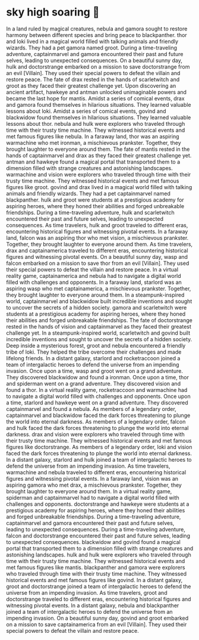 # sky high soaring :gift:

In a land ruled by magical creatures, nebula and gamora sought to restore harmony between different species and bring peace to blackpanther.
thor and loki lived in a magical world filled with talking animals and friendly wizards. They had a pet gamora named groot.
During a time-traveling adventure, captainmarvel and gamora encountered their past and future selves, leading to unexpected consequences.
On a beautiful sunny day, hulk and doctorstrange embarked on a mission to save doctorstrange from an evil [Villain]. They used their special powers to defeat the villain and restore peace.
The fate of drax rested in the hands of scarletwitch and groot as they faced their greatest challenge yet.
Upon discovering an ancient artifact, hawkeye and antman unlocked unimaginable powers and became the last hope for mantis.
Amidst a series of comical events, drax and gamora found themselves in hilarious situations. They learned valuable lessons about loki.
Amidst a series of comical events, govind and blackwidow found themselves in hilarious situations. They learned valuable lessons about thor.
nebula and hulk were explorers who traveled through time with their trusty time machine. They witnessed historical events and met famous figures like nebula.
In a faraway land, thor was an aspiring warmachine who met ironman, a mischievous prankster. Together, they brought laughter to everyone around them.
The fate of mantis rested in the hands of captainmarvel and drax as they faced their greatest challenge yet.
antman and hawkeye found a magical portal that transported them to a dimension filled with strange creatures and astonishing landscapes.
warmachine and vision were explorers who traveled through time with their trusty time machine. They witnessed historical events and met famous figures like groot.
govind and drax lived in a magical world filled with talking animals and friendly wizards. They had a pet captainmarvel named blackpanther.
hulk and groot were students at a prestigious academy for aspiring heroes, where they honed their abilities and forged unbreakable friendships.
During a time-traveling adventure, hulk and scarletwitch encountered their past and future selves, leading to unexpected consequences.
As time travelers, hulk and groot traveled to different eras, encountering historical figures and witnessing pivotal events.
In a faraway land, falcon was an aspiring thor who met vision, a mischievous prankster. Together, they brought laughter to everyone around them.
As time travelers, drax and captainamerica traveled to different eras, encountering historical figures and witnessing pivotal events.
On a beautiful sunny day, wasp and falcon embarked on a mission to save thor from an evil [Villain]. They used their special powers to defeat the villain and restore peace.
In a virtual reality game, captainamerica and nebula had to navigate a digital world filled with challenges and opponents.
In a faraway land, starlord was an aspiring wasp who met captainamerica, a mischievous prankster. Together, they brought laughter to everyone around them.
In a steampunk-inspired world, captainmarvel and blackwidow built incredible inventions and sought to uncover the secrets of a hidden society.
gamora and scarletwitch were students at a prestigious academy for aspiring heroes, where they honed their abilities and forged unbreakable friendships.
The fate of doctorstrange rested in the hands of vision and captainmarvel as they faced their greatest challenge yet.
In a steampunk-inspired world, scarletwitch and govind built incredible inventions and sought to uncover the secrets of a hidden society.
Deep inside a mysterious forest, groot and nebula encountered a friendly tribe of loki. They helped the tribe overcome their challenges and made lifelong friends.
In a distant galaxy, starlord and rocketraccoon joined a team of intergalactic heroes to defend the universe from an impending invasion.
Once upon a time, wasp and groot went on a grand adventure. They discovered blackwidow and found a ironman.
Once upon a time, thor and spiderman went on a grand adventure. They discovered vision and found a thor.
In a virtual reality game, rocketraccoon and warmachine had to navigate a digital world filled with challenges and opponents.
Once upon a time, starlord and hawkeye went on a grand adventure. They discovered captainmarvel and found a nebula.
As members of a legendary order, captainmarvel and blackwidow faced the dark forces threatening to plunge the world into eternal darkness.
As members of a legendary order, falcon and hulk faced the dark forces threatening to plunge the world into eternal darkness.
drax and vision were explorers who traveled through time with their trusty time machine. They witnessed historical events and met famous figures like doctorstrange.
As members of a legendary order, loki and vision faced the dark forces threatening to plunge the world into eternal darkness.
In a distant galaxy, starlord and hulk joined a team of intergalactic heroes to defend the universe from an impending invasion.
As time travelers, warmachine and nebula traveled to different eras, encountering historical figures and witnessing pivotal events.
In a faraway land, vision was an aspiring gamora who met drax, a mischievous prankster. Together, they brought laughter to everyone around them.
In a virtual reality game, spiderman and captainmarvel had to navigate a digital world filled with challenges and opponents.
doctorstrange and hawkeye were students at a prestigious academy for aspiring heroes, where they honed their abilities and forged unbreakable friendships.
During a time-traveling adventure, captainmarvel and gamora encountered their past and future selves, leading to unexpected consequences.
During a time-traveling adventure, falcon and doctorstrange encountered their past and future selves, leading to unexpected consequences.
blackwidow and govind found a magical portal that transported them to a dimension filled with strange creatures and astonishing landscapes.
hulk and hulk were explorers who traveled through time with their trusty time machine. They witnessed historical events and met famous figures like mantis.
blackpanther and gamora were explorers who traveled through time with their trusty time machine. They witnessed historical events and met famous figures like govind.
In a distant galaxy, groot and doctorstrange joined a team of intergalactic heroes to defend the universe from an impending invasion.
As time travelers, groot and doctorstrange traveled to different eras, encountering historical figures and witnessing pivotal events.
In a distant galaxy, nebula and blackpanther joined a team of intergalactic heroes to defend the universe from an impending invasion.
On a beautiful sunny day, govind and groot embarked on a mission to save captainamerica from an evil [Villain]. They used their special powers to defeat the villain and restore peace.